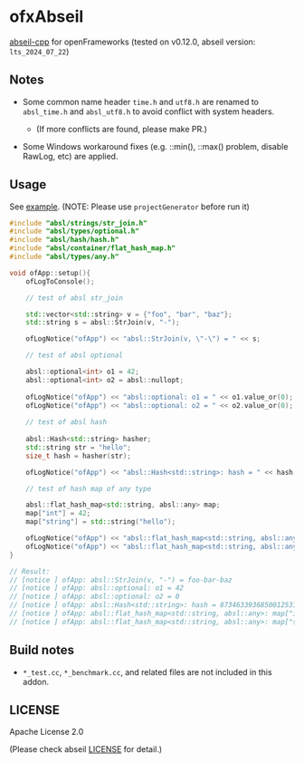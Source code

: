 # ofxAbseil

[abseil-cpp](https://github.com/abseil/abseil-cpp) for openFrameworks (tested on v0.12.0, abseil version: `lts_2024_07_22`)

## Notes

- Some common name header `time.h` and `utf8.h` are renamed to `absl_time.h` and `absl_utf8.h` to avoid conflict with system headers.
  - (If more conflicts are found, please make PR.)

- Some Windows workaround fixes (e.g. ::min(), ::max() problem, disable RawLog, etc) are applied.

## Usage

See [example](example). (NOTE: Please use `projectGenerator` before run it)

```cpp
#include "absl/strings/str_join.h"
#include "absl/types/optional.h"
#include "absl/hash/hash.h"
#include "absl/container/flat_hash_map.h"
#include "absl/types/any.h"

void ofApp::setup(){
    ofLogToConsole();

    // test of absl str_join

    std::vector<std::string> v = {"foo", "bar", "baz"};
    std::string s = absl::StrJoin(v, "-");

    ofLogNotice("ofApp") << "absl::StrJoin(v, \"-\") = " << s;

    // test of absl optional

    absl::optional<int> o1 = 42;
    absl::optional<int> o2 = absl::nullopt;
    
    ofLogNotice("ofApp") << "absl::optional: o1 = " << o1.value_or(0);
    ofLogNotice("ofApp") << "absl::optional: o2 = " << o2.value_or(0);
    
    // test of absl hash
    
    absl::Hash<std::string> hasher;
    std::string str = "hello";
    size_t hash = hasher(str);

    ofLogNotice("ofApp") << "absl::Hash<std::string>: hash = " << hash;

    // test of hash map of any type

    absl::flat_hash_map<std::string, absl::any> map;
    map["int"] = 42;
    map["string"] = std::string("hello");

    ofLogNotice("ofApp") << "absl::flat_hash_map<std::string, absl::any>: map[\"int\"] = " << absl::any_cast<int>(map["int"]);
    ofLogNotice("ofApp") << "absl::flat_hash_map<std::string, absl::any>: map[\"string\"] = " << absl::any_cast<std::string>(map["string"]);
}

// Result:
// [notice ] ofApp: absl::StrJoin(v, "-") = foo-bar-baz
// [notice ] ofApp: absl::optional: o1 = 42
// [notice ] ofApp: absl::optional: o2 = 0
// [notice ] ofApp: absl::Hash<std::string>: hash = 8734633936850012531
// [notice ] ofApp: absl::flat_hash_map<std::string, absl::any>: map["int"] = 42
// [notice ] ofApp: absl::flat_hash_map<std::string, absl::any>: map["string"] = hello
```

## Build notes

- `*_test.cc`, `*_benchmark.cc`, and related files are not included in this addon.

## LICENSE

Apache License 2.0

(Please check abseil [LICENSE](https://github.com/abseil/abseil-cpp/blob/master/LICENSE) for detail.)
